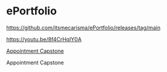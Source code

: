 # ePortfolio

https://github.com/itsmecarisma/ePortfolio/releases/tag/main

https://youtu.be/8f4CrHqlY0A

[Appointment Capstone](AppointmentCapstone)

Appointment Capstone
